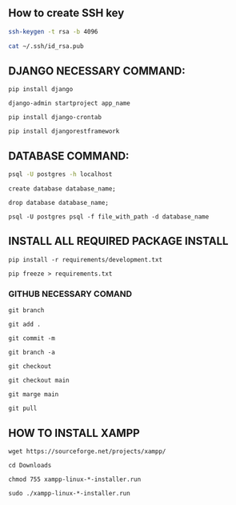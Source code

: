## How to create SSH key

```bash
ssh-keygen -t rsa -b 4096
```

```bash
cat ~/.ssh/id_rsa.pub
```

## DJANGO NECESSARY COMMAND:

```base
pip install django
```

```base
django-admin startproject app_name
```

```base
pip install django-crontab
```

```base
pip install djangorestframework
```

## DATABASE COMMAND:

```bash
psql -U postgres -h localhost 
```
```base
create database database_name;
```
```base
drop database database_name;
```
```base
psql -U postgres psql -f file_with_path -d database_name
```
## INSTALL ALL REQUIRED PACKAGE INSTALL

```base
pip install -r requirements/development.txt 
```

```base
pip freeze > requirements.txt
```

### GITHUB NECESSARY COMAND

```base
git branch
```

```base
git add .
```

```base
git commit -m
```

```base
git branch -a
```

```base
git checkout
```

```base
git checkout main
```

```base
git marge main
```

```base
git pull
```
## HOW TO INSTALL XAMPP

```base
wget https://sourceforge.net/projects/xampp/
```

```base
cd Downloads
```

```base
chmod 755 xampp-linux-*-installer.run
```

```base
sudo ./xampp-linux-*-installer.run
```

